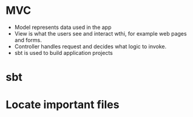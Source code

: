 # MVC
- Model represents data used in the app
- View is what the users see and interact wthi, for example web pages and forms.
- Controller handles request and decides what logic to invoke.
- sbt is used to build application projects


# sbt

# Locate important files
